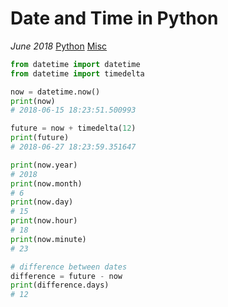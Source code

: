 # Date and Time in Python

*June 2018* [Python](programming.html#python) [Misc](programming.html#misc)

```python
from datetime import datetime
from datetime import timedelta

now = datetime.now()
print(now)
# 2018-06-15 18:23:51.500993

future = now + timedelta(12)
print(future)
# 2018-06-27 18:23:59.351647

print(now.year)
# 2018
print(now.month)
# 6
print(now.day)
# 15
print(now.hour)
# 18
print(now.minute)
# 23

# difference between dates
difference = future - now
print(difference.days)
# 12
```
